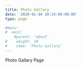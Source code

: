 ```yaml
---
title: Photo Gallary
date: '2020-01-04 20:24:00-08:00'
type: page

#menu:
#  main:
    #parent: 'about'
#    weight: 10
#    name: 'Photo Gallary'
---
```

Photo Gallary Page